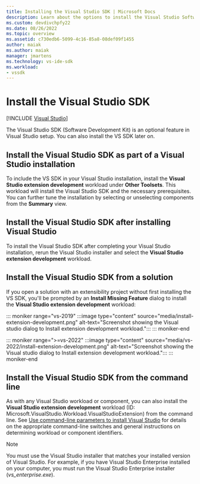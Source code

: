 ```yaml
---
title: Installing the Visual Studio SDK | Microsoft Docs
description: Learn about the options to install the Visual Studio Software Development Kit, including during Visual Studio installation.
ms.custom: devdivchpfy22
ms.date: 08/26/2022
ms.topic: overview
ms.assetid: c730edb6-5099-4c16-85a8-08def09f1455
author: maiak
ms.author: maiak
manager: jmartens
ms.technology: vs-ide-sdk
ms.workload:
- vssdk
---
```

# Install the Visual Studio SDK

 [!INCLUDE [Visual Studio](~/includes/applies-to-version/vs-windows-only.md)]

The Visual Studio SDK (Software Development Kit) is an optional feature in Visual Studio setup. You can also install the VS SDK later on.

## Install the Visual Studio SDK as part of a Visual Studio installation

To include the VS SDK in your Visual Studio installation, install the **Visual Studio extension development** workload under **Other Toolsets**. This workload will install the Visual Studio SDK and the necessary prerequisites. You can further tune the installation by selecting or unselecting components from the **Summary** view.

## Install the Visual Studio SDK after installing Visual Studio

To install the Visual Studio SDK after completing your Visual Studio installation, rerun the Visual Studio installer and select the **Visual Studio extension development** workload.

## Install the Visual Studio SDK from a solution

If you open a solution with an extensibility project without first installing the VS SDK, you'll be prompted by an **Install Missing Feature** dialog to install the **Visual Studio extension development** workload:

::: moniker range="vs-2019"
:::image type="content" source="media/install-extension-development.png" alt-text="Screenshot showing the Visual studio dialog to Install extension development workload.":::
::: moniker-end

::: moniker range=">=vs-2022"
:::image type="content" source="media/vs-2022/install-extension-development.png" alt-text="Screenshot showing the Visual studio dialog to Install extension development workload.":::
::: moniker-end

## Install the Visual Studio SDK from the command line

As with any Visual Studio workload or component, you can also install the **Visual Studio extension development** workload (ID: Microsoft.VisualStudio.Workload.VisualStudioExtension) from the command line. See [Use command-line parameters to install Visual Studio](../install/use-command-line-parameters-to-install-visual-studio.md) for details on the appropriate command-line switches and general instructions on determining workload or component identifiers.

> [!NOTE]
> You must use the Visual Studio installer that matches your installed version of Visual Studio. For example, if you have Visual Studio Enterprise installed on your computer, you must run the Visual Studio Enterprise installer (*vs_enterprise.exe*).
